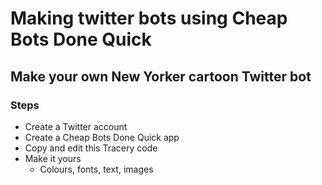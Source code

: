 # Making twitter bots using Cheap Bots Done Quick

## Make your own New Yorker cartoon Twitter bot

### Steps
* Create a Twitter account
* Create a Cheap Bots Done Quick app
* Copy and edit this Tracery code
* Make it yours
  - Colours, fonts, text, images
